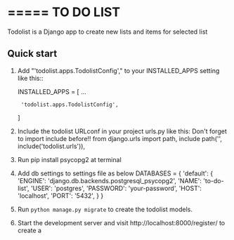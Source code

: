 =====
TO DO LIST
=====

Todolist is a Django app to create new lists and items for selected list

Quick start
-----------

1. Add "'todolist.apps.TodolistConfig'," to your INSTALLED_APPS setting like this::

    INSTALLED_APPS = [
        ...
       
        'todolist.apps.TodolistConfig',
    ]

2. Include the todolist URLconf in your project urls.py like this:
   Don't forget to import include before!!
    from django.urls import path, include
    path('', include('todolist.urls')),

3. Run pip install psycopg2 at terminal
4. Add db settings to settings file as below
    DATABASES = {
        'default': {
            'ENGINE': 'django.db.backends.postgresql_psycopg2',
            'NAME': 'to-do-list',
            'USER': 'postgres',
            'PASSWORD': 'your-password',
            'HOST': 'localhost',
            'PORT': '5432',
        }
    }


5. Run ``python manage.py migrate`` to create the todolist models.

6. Start the development server and visit http://localhost:8000/register/
   to create a